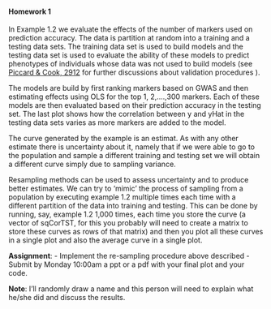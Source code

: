 #### Homework 1

In Example 1.2 we evaluate the effects of the number of markers used on prediction accuracy. The data is partition at random into a training and a testing data sets. The training data set is used to build models and the testing data set is used to evaluate the ability of these models to predict phenotypes of individuals whose data was not used to build models (see [Piccard & Cook, 2912]( http://amstat.tandfonline.com/keyword/Optimism%20Principle) for further discussions about validation procedures ).

The models are build by first ranking markers based on GWAS and then estimating effects using OLS for the top 1, 2,….,300 markers. Each of these models are then evaluated based on their prediction accuracy in the testing set. The last plot shows how the correlation between y and yHat in the testing data sets varies as more markers are added to the model.

The curve generated by the example is an estimat. As with any other estimate there is uncertainty about it, namely that if we were able to go to the population and sample a different training and testing set we will obtain a different curve simply due to sampling variance.

Resampling methods can be used to assess uncertainty and to produce better estimates. We can try to ‘mimic’ the process of sampling from a population by executing example 1.2 multiple times each time with a different partition of the data into training and testing. This can be done by running, say, example 1.2 1,000 times, each time you store the curve (a vector of sqCorTST, for this you probably will need to create a matrix to store these curves as rows of that matrix) and then you plot all these curves in a single plot and also the average curve in a single plot.

**Assignment**:
	- Implement the re-sampling procedure above described
	- Submit by Monday 10:00am  a ppt or a pdf with your final plot and your code.

**Note**: I’ll randomly draw a name and this person will need to explain what he/she did and discuss the results.

